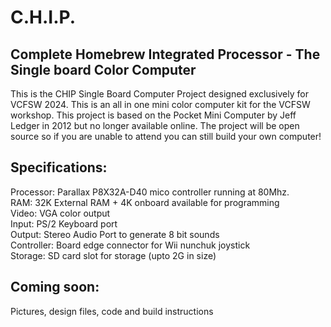 # C.H.I.P.
## Complete Homebrew Integrated Processor - The Single board Color Computer
This is the CHIP Single Board Computer Project designed exclusively for VCFSW 2024. This is an all in one mini color computer kit for the VCFSW workshop. This project is based on the Pocket Mini Computer by Jeff Ledger in 2012 but no longer available online. 
The project will be open source so if you are unable to attend you can still build your own computer!

## Specifications:

Processor: Parallax P8X32A-D40 mico controller running at 80Mhz. <br>
RAM: 32K External RAM + 4K onboard available for programming<br>
Video: VGA color output<br>
Input: PS/2 Keyboard port<br>
Output: Stereo Audio Port to generate 8 bit sounds<br>
Controller: Board edge connector for Wii nunchuk joystick<br>
Storage: SD card slot for storage (upto 2G in size)<br>

## Coming soon: <br>
Pictures, design files, code and build instructions<br>


